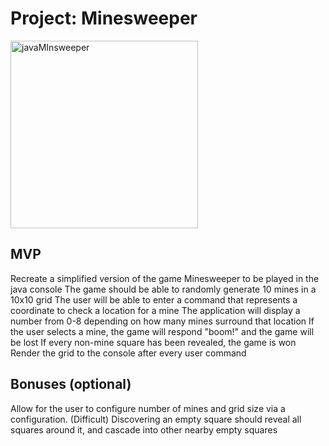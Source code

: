 # Project: Minesweeper

<img src="https://github.com/user-attachments/assets/9b1fb0fe-5129-41d2-9ab6-6ec02e445a03" alt="javaMInsweeper" width="300"/>

## MVP

Recreate a simplified version of the game Minesweeper to be played in the java console
The game should be able to randomly generate 10 mines in a 10x10 grid
The user will be able to enter a command that represents a coordinate to check a location for a mine
The application will display a number from 0-8 depending on how many mines surround that location
If the user selects a mine, the game will respond "boom!" and the game will be lost
If every non-mine square has been revealed, the game is won
Render the grid to the console after every user command

## Bonuses (optional)

Allow for the user to configure number of mines and grid size via a configuration.
(Difficult) Discovering an empty square should reveal all squares around it, and cascade into other nearby empty squares
